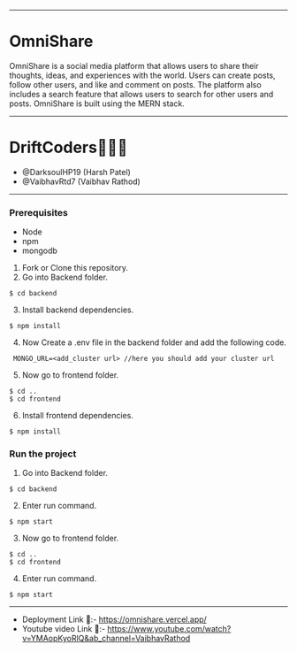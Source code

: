 --------------------------------------------------
# OmniShare

OmniShare is a social media platform that allows users to share their thoughts, ideas, and experiences with the world. Users can create posts, follow other users, and like and comment on posts. The platform also includes a search feature that allows users to search for other users and posts. OmniShare is built using the MERN stack.

----------------------------------------
# DriftCoders🚀🧑‍💻

- @DarksoulHP19 (Harsh Patel)
- @VaibhavRtd7  (Vaibhav Rathod)
-----------------------------------------


### Prerequisites

- Node
- npm
- mongodb

1. Fork or Clone this repository.
2. Go into Backend folder. 
```
$ cd backend
````
3. Install backend dependencies.
```
$ npm install
```
4. Now Create a .env file in the backend folder and add the following code.
```
 MONGO_URL=<add_cluster url> //here you should add your cluster url
```
5. Now go to frontend folder.
```
$ cd ..
$ cd frontend
```

6. Install frontend dependencies.

```
$ npm install
```

### Run the project
1. Go into Backend folder. 
```
$ cd backend
````
2. Enter run command.

```
$ npm start
```

3. Now go to frontend folder.
```
$ cd ..
$ cd frontend
```

4. Enter run command.
```
$ npm start
```

---------------
- Deployment Link 🔗:- https://omnishare.vercel.app/
- Youtube video Link 🔗:- https://www.youtube.com/watch?v=YMAopKyoRlQ&ab_channel=VaibhavRathod
